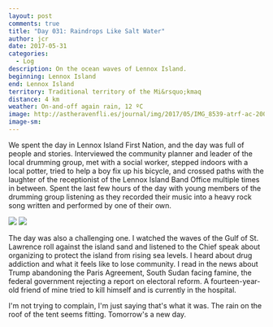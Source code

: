 ```yaml
---
layout: post
comments: true
title: "Day 031: Raindrops Like Salt Water"
author: jcr
date: 2017-05-31
categories:
  - Log
description: On the ocean waves of Lennox Island.
beginning: Lennox Island
end: Lennox Island
territory: Traditional territory of the Mi&rsquo;kmaq 
distance: 4 km
weather: On-and-off again rain, 12 ºC
image: http://astheravenfli.es/journal/img/2017/05/IMG_8539-atrf-ac-2000-web.jpg
image-sm:
---
```


We spent the day in Lennox Island First Nation, and the day was full of people and stories. Interviewed the community planner and leader of the local drumming group, met with a social worker, stepped indoors with a local potter, tried to help a boy fix up his bicycle, and crossed paths with the laughter of the receptionist of the Lennox Island Band Office multiple times in between. Spent the last few hours of the day with young members of the drumming group listening as they recorded their music into a heavy rock song written and performed by one of their own.

<img src="http://astheravenfli.es/journal/img/2017/05/IMG_2660-atrf-jcr-2000-web.jpg">

<img src="http://astheravenfli.es/journal/img/2017/05/IMG_8586-atrf-ac-2000-web.jpg">

The day was also a challenging one. I watched the waves of the Gulf of St. Lawrence roll against the island sand and listened to the Chief speak about organizing to protect the island from rising sea levels. I heard about drug addiction and what it feels like to lose community. I read in the news about Trump abandoning the Paris Agreement, South Sudan facing famine, the federal government rejecting a report on electoral reform. A fourteen-year-old friend of mine tried to kill himself and is currently in the hospital.

I'm not trying to complain, I'm just saying that's what it was. The rain on the roof of the tent seems fitting. Tomorrow's a new day.